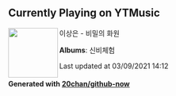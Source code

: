 ## Currently Playing on YTMusic

[<img align="left" width="100" src="https://lh3.googleusercontent.com/o7DkKtw_HEj6n0dnbnD-vE1AbbeGppRUAFjFh-jwqBdX01qyYSfTr_ye1JpO2dcUQoernJ3z-hCRvLL6_Q">](https://music.youtube.com/watch?v=hz6N5T9RCgQ)

이상은 - 비밀의 화원

**Albums**: 신비체험

Last updated at 03/09/2021 14:12

#### Generated with [20chan/github-now](https://github.com/20chan/github-now)


<!--
**20chan/20chan** is a ✨ _special_ ✨ repository because its `README.md` (this file) appears on your GitHub profile.

Here are some ideas to get you started:

- 🔭 I’m currently working on ...
- 🌱 I’m currently learning ...
- 👯 I’m looking to collaborate on ...
- 🤔 I’m looking for help with ...
- 💬 Ask me about ...
- 📫 How to reach me: ...
- 😄 Pronouns: ...
- ⚡ Fun fact: ...
-->

